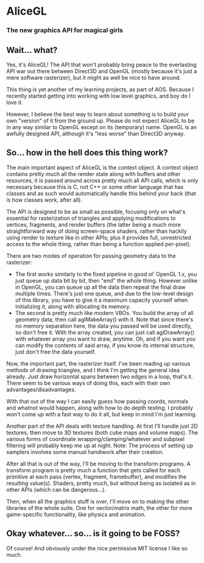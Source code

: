 # AliceGL
### The new graphics API for magical girls

## Wait... what?

Yes, it's AliceGL! The API that won't probably bring peace to the everlasting
API war out there between Direct3D and OpenGL (mostly because it's just a mere
software rasterizer), but it might as well be nice to have around.

This thing is yet another of my learning projects, as part of AOS. Because I
recently started getting into working with low level graphics, and boy do I
love it.

However, I believe the best way to learn about something is to build your own
"version" of it from the ground up. Please do not expect AliceGL to be in any
way similar to OpenGL except on its (temporary) name. OpenGL is an awfully
designed API, although it's "less worse" than Direct3D anyway.

## So... how in the hell does this thing work?

The main important aspect of AliceGL is the context object. A context object
contains pretty much all the render state along with buffers and other
resources, it is passed around across pretty much all API calls, which is only
necessary because this is C, not C++ or some other language that has classes
and as such would automatically handle this behind your back (that is how
classes work, after all).

The API is designed to be as small as possible, focusing only on what's
essential for rasterization of triangles and applying modifications to
vertices, fragments, and render buffers (the latter being a much more
straightforward way of doing screen-space shaders, rather than hackily using
render to texture like in other APIs; plus it provides full, unrestricted
access to the whole thing, rather than being a function applied per-pixel).

There are two modes of operation for passing geometry data to the rasterizer:
 - The first works similarly to the fixed pipeline in good ol' OpenGL 1.x, you
just queue up data bit by bit, then "end" the whole thing. However unlike in
OpenGL, you can queue up all the data then repeat the final draw multiple
times. There's just one queue, and due to the low-level design of this
library, you have to give it a maximum capacity yourself when initializing
it, along with allocating its memory.
 - The second is pretty much like modern VBOs. You build the array of all
geometry data, then call aglMakeArray() with it. Note that since there's no
memory separation here, the data you passed will be used directly, so don't
free it. With the array created, you can just call aglDrawArray() with whatever
array you want to draw, anytime. Oh, and if you want you can modify the
contents of said array, if you know its internal structure, just don't free the
data yourself.

Now, the important part, the rasterizer itself. I've been reading up various
methods of drawing triangles, and I think I'm getting the general idea already.
Just draw horizontal spans between two edges in a loop, that's it. There seem
to be various ways of doing this, each with their own advantages/disadvantages.

With that out of the way I can easily guess how passing coords, normals and
whatnot would happen, along with how to do depth testing. I probably won't
come up with a fast way to do it all, but keep in mind I'm just learning.

Another part of the API deals with texture handling. At first I'll handle just
2D textures, then move to 3D textures (both cube maps and volume maps). The
various forms of coordinate wrapping/clamping/whatever and subpixel filtering
will probably keep me up at night. Note: The process of setting up samplers
involves some manual handiwork after their creation.

After all that is out of the way, I'll be moving to the transform programs. A
transform program is pretty much a function that gets called for each
primitive at each pass (vertex, fragment, framebuffer), and modifies the
resulting value(s). Shaders, pretty much, but without being as isolated as in
other APIs (which can be dangerous...).

Then, when all the graphics stuff is over, I'll move on to making the other
libraries of the whole suite. One for vector/matrix math, the other for more
game-specific functionality, like physics and animation.

## Okay whatever... so... is it going to be FOSS?

Of course! And obviously under the nice permissive MIT license I like so much.
